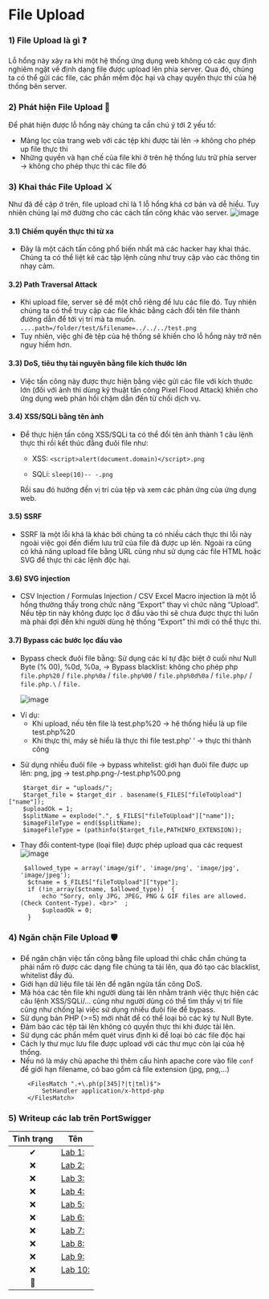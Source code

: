 # File Upload

### 1) File Upload là gì ❓
Lỗ hổng này xảy ra khi một hệ thống ứng dụng web không có các quy định nghiêm ngặt về định dạng file được upload lên phía server. Qua đó, chúng ta có thể gửi các file, các phần mềm độc hại và chạy quyền thực thi của hệ thống bên server.

### 2) Phát hiện File Upload 🔎
Để phát hiện được lỗ hổng này chúng ta cần chú ý tới 2 yếu tố:
  - Màng lọc của trang web với các tệp khi được tải lên -> không cho phép up file thực thi
  - Những quyền và hạn chế của file khi ở trên hệ thống lưu trữ phía server -> không cho phép thực thi các file đó

### 3) Khai thác File Upload ⚔
Như đã đề cập ở trên, file upload chỉ là 1 lỗ hổng khá cơ bản và dễ hiểu. Tuy nhiên chúng lại mở đường cho các cách tấn công khác vào server.
![image](https://user-images.githubusercontent.com/72268643/158020257-7f0f9db3-7475-439d-ab64-bea04cb4987d.png)

#### 3.1) Chiếm quyền thực thi từ xa
  - Đây là một cách tấn công phổ biến nhất mà các hacker hay khai thác. Chúng ta có thể liệt kê các tập lệnh cũng như truy cập vào các thông tin nhạy cảm.

#### 3.2) Path Traversal Attack
  - Khi upload file, server sẽ để một chỗ riêng để lưu các file đó. Tuy nhiên chúng ta có thể truy cập các file khác bằng cách đổi tên file thành đường dẫn để tới vị trí mà ta muốn.
  `....path=/folder/test/&filename=../../../test.png`
  - Tuy nhiên, việc ghi đè tệp của hệ thống sẽ khiến cho lỗ hổng này trở nên nguy hiểm hơn.

#### 3.3) DoS, tiêu thụ tài nguyên bằng file kích thước lớn
  - Việc tấn công này được thực hiện bằng việc gửi các file với kích thước lớn (đối với ảnh thì dùng kỹ thuật tấn công Pixel Flood Attack) khiến cho ứng dụng web phản hồi chậm dẫn đến từ chối dịch vụ.

#### 3.4) XSS/SQLi bằng tên ảnh
  - Để thực hiện tấn công XSS/SQLi ta có thể đổi tên ảnh thành 1 câu lệnh thực thi rồi kết thúc đằng đuôi file như:

    - XSS: `<script>alert(document.domain)</script>.png`
    
    - SQLi: `sleep(10)-- -.png`
    
    Rồi sau đó hướng đến vị trí của tệp và xem các phản ứng của ứng dụng web.

#### 3.5) SSRF
  - SSRF là một lỗi khá là khác bởi chúng ta có nhiều cách thực thi lỗi này ngoài việc gọi đến điểm lưu trữ của file đã được up lên. Ngoài ra cũng có khả năng upload file bằng URL cũng như sử dụng các file HTML hoặc SVG để thực thi các lệnh độc hại.

#### 3.6) SVG injection
  - CSV Injection / Formulas Injection / CSV Excel Macro injection là một lỗ hổng thường thấy trong chức năng “Export” thay vì chức năng “Upload”. Nếu tệp tin này không được lọc ở đầu vào thì sẽ chưa được thực thi luôn mà phải đợi đến khi người dùng hệ thống “Export” thì mới có thể thực thi.

#### 3.7) Bypass các bước lọc đầu vào
  - Bypass check đuôi file bằng: Sử dụng các kí tự đặc biệt ở cuối như Null Byte (% 00), %0d, %0a, -> Bypass blacklist: không cho phép php
	  `file.php%20` / `file.php%0a` / `file.php%00` / `file.php%0d%0a` / `file.php/` / `file.php.\` / `file.`
    
    ![image](https://user-images.githubusercontent.com/72268643/158023017-1c835c62-ecce-4a43-bb58-96f0f8d1fb37.png)

  * Ví dụ:  
    - Khi upload, nếu tên file là test.php%20 -> hệ thống hiểu là up file test.php%20
    - Khi thực thi, máy sẽ hiểu là thực thi file test.php’ ‘ -> thực thi thành công

  - Sử dụng nhiều đuôi file -> bypass whitelist: giới hạn đuôi file được up lên: png, jpg -> test.php.png-/-test.php%00.png
  ```
      $target_dir = "uploads/";
      $target_file = $target_dir . basename($_FILES["fileToUpload"]["name"]);
      $uploadOk = 1;
      $splitName = explode(".", $_FILES["fileToUpload"]["name"]);
      $imageFileType = end($splitName);
      $imageFileType = (pathinfo($target_file,PATHINFO_EXTENSION));
  ```
  - Thay đổi content-type (loại file) được phép upload qua các request
    ![image](https://user-images.githubusercontent.com/72268643/158022784-6ad01026-3dc2-4ba1-acaa-cce78ee0b8f2.png)
    ```
     $allowed_type = array('image/gif', 'image/png', 'image/jpg', 'image/jpeg');
      $ctname = $_FILES["fileToUpload"]["type"];
      if (!in_array($ctname, $allowed_type))  {
          echo "Sorry, only JPG, JPEG, PNG & GIF files are allowed. (Check Content-Type). <br>"  ;
          $uploadOk = 0;
      }
    ```
    
    
### 4) Ngăn chặn File Upload 🛡
- Để ngăn chặn việc tấn công bằng file upload thì chắc chắn chúng ta phải nắm rõ được các dạng file chúng ta tải lên, qua đó tạo các blacklist, whitelist đầy đủ.
- Giới hạn dữ liệu file tải lên để ngăn ngừa tấn công DoS.
- Mã hóa các tên file khi người dùng tải lên nhằm tránh việc thực hiện các câu lệnh XSS/SQLi/… cũng như người dùng có thể tìm thấy vị trí file cũng như chống lại việc sử dụng nhiều đuôi file để bypass.
- Sử dụng bản PHP (>=5) mới nhất để có thể loại bỏ các ký tự Null Byte.
- Đảm bảo các tệp tải lên không có quyền thực thi khi được tải lên.
- Sử dụng các phần mềm quét virus định kì để loại bỏ các file độc hại
- Cách ly thư mục lưu file được upload với các thư mục còn lại của hệ thống.
- Nếu nó là máy chủ apache thì thêm cấu hình apache core vào file `conf` để giới hạn filename, có bao gồm cả file extension (jpg, png,...)
  ```
	<FilesMatch ".+\.ph(p[345]?|t|tml)$">
		SetHandler application/x-httpd-php
	</FilesMatch>
   ```

### 5) Writeup các lab trên PortSwigger

| Tình trạng | Tên |
|:-:|-|
| ✔ | [Lab 1: ]() |
| ❌ | [Lab 2: ]() |
| ❌ | [Lab 3: ]() |
| ❌ | [Lab 4: ]() |
| ❌ | [Lab 5: ]() |
| ❌ | [Lab 6: ]() |
| ❌ | [Lab 7: ]() |
| ❌ | [Lab 8: ]() |
| ❌ | [Lab 9: ]() |
| ❌ | [Lab 10: ]() |
| 📁 | []() |
